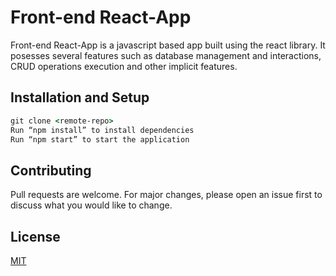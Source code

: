 # Front-end React-App

Front-end React-App is a javascript based app built using the react library. It posesses several features such as database management and interactions, CRUD operations execution and other implicit features.

## Installation and Setup

```cmd
git clone <remote-repo>
Run “npm install” to install dependencies
Run “npm start” to start the application 
```

## Contributing
Pull requests are welcome. For major changes, please open an issue first to discuss what you would like to change.

## License
[MIT](https://choosealicense.com/licenses/mit/)
